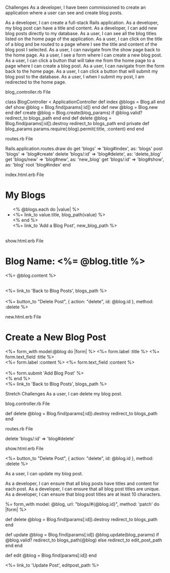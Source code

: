 Challenges
As a developer, I have been commissioned to create an application where a user can see and create blog posts.

As a developer, I can create a full-stack Rails application.
As a developer, my blog post can have a title and content.
As a developer, I can add new blog posts directly to my database.
As a user, I can see all the blog titles listed on the home page of the application.
As a user, I can click on the title of a blog and be routed to a page where I see the title and content of the blog post I selected.
As a user, I can navigate from the show page back to the home page.
As a user, I see a form where I can create a new blog post.
As a user, I can click a button that will take me from the home page to a page where I can create a blog post.
As a user, I can navigate from the form back to the home page.
As a user, I can click a button that will submit my blog post to the database.
As a user, I when I submit my post, I am redirected to the home page.

blog_controller.rb File

class BlogController < ApplicationController
  def index
    @blogs = Blog.all
  end
  def show
    @blog = Blog.find(params[:id])
  end
  def new
    @blog = Blog.new
  end
  def create
    @blog = Blog.create(blog_params)
    if @blog.valid?
      redirect_to blogs_path
    end
  end
  def delete
    @blog = Blog.find(params[:id]).destroy
    redirect_to blogs_path
  end
  private
  def blog_params
    params.require(:blog).permit(:title, :content)
  end
end

routes.rb File

Rails.application.routes.draw do
  get 'blogs' => 'blog#index', as: 'blogs'
  post 'blogs' => 'blog#create'
  delete 'blogs/:id' => 'blog#delete', as: 'delete_blog'
  get 'blogs/new' => 'blog#new', as: 'new_blog'
  get 'blogs/:id' => 'blog#show', as: 'blog'
  root 'blog#index'
end

index.html.erb File
<h1> My Blogs </h1>
<ul>
  <% @blogs.each do |value| %>
    <li>
      <%= link_to value.title, blog_path(value) %>
    </li>
  <% end %>
<br>
<footer> <%= link_to 'Add a Blog Post', new_blog_path %> </footer>
</br>
</ul>

show.html.erb File

<h1> Blog Name: <%= @blog.title %> </h1>

<p> <%= @blog.content %> </p>

<br>
<%= link_to 'Back to Blog Posts', blogs_path %>
</br>


<br>
<%= button_to "Delete Post", { action: "delete", id: @blog.id }, method: :delete %>
</br>


new.html.erb File

<h1> Create a New Blog Post </h1>
<%= form_with model:@blog do |form| %>
  <%= form.label :title %>
  <%= form.text_field :title %>
<br>
  <%= form.label :content %>
  <%= form.text_field :content %>
</br>
<br>
  <%= form.submit 'Add Blog Post' %>
</br>
<% end %>

<br>
<%= link_to 'Back to Blog Posts', blogs_path %>
</br>


Stretch Challenges
As a user, I can delete my blog post.

blog.controller.rb File

def delete
  @blog = Blog.find(params[:id]).destroy
  redirect_to blogs_path
end

routes.rb File

delete 'blogs/:id' => 'blog#delete'

show.html.erb File

<%= button_to "Delete Post", { action: "delete", id: @blog.id }, method: :delete %>


As a user, I can update my blog post.


As a developer, I can ensure that all blog posts have titles and content for each post.
As a developer, I can ensure that all blog post titles are unique.
As a developer, I can ensure that blog post titles are at least 10 characters.



%= form_with model: @blog, url: "blogs/#{@blog.id}", method: 'patch' do |form| %>


def delete
@blog = Blog.find(params[:id]).destroy
redirect_to blogs_path
end

def update
@blog = Blog.find(params[:id])
@blog.update(blog_params)
if @blog.valid?
redirect_to blogs_path(@blog)
else
redirect_to edit_post_path
end
end

def edit
@blog = Blog.find(params[:id])
end


<%=  link_to 'Update Post', editpost_path %>


